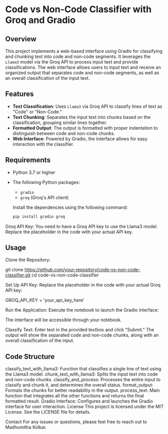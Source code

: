 # Code vs Non-Code Classifier with Groq and Gradio

## Overview

This project implements a web-based interface using Gradio for classifying and chunking text into code and non-code segments. It leverages the `Llama3` model via the Groq API to process input text and provide classifications. The web interface allows users to input text and receive an organized output that separates code and non-code segments, as well as an overall classification of the input text.

## Features

- **Text Classification**: Uses `Llama3` via Groq API to classify lines of text as "Code" or "Non-Code."
- **Text Chunking**: Separates the input text into chunks based on the classification, grouping similar lines together.
- **Formatted Output**: The output is formatted with proper indentation to distinguish between code and non-code chunks.
- **Web Interface**: Powered by Gradio, the interface allows for easy interaction with the classifier.

## Requirements

- Python 3.7 or higher
- The following Python packages:
  - `gradio`
  - `groq` (Groq's API client)
  
  Install the dependencies using the following command:
  
  ```bash
  pip install gradio groq

Groq API Key: You need to have a Groq API key to use the Llama3 model. Replace the placeholder in the code with your actual API key.

## Usage

Clone the Repository:

git clone https://github.com/your-repository/code-vs-non-code-classifier.git
cd code-vs-non-code-classifier

Set Up API Key:
Replace the placeholder in the code with your actual Groq API key:

GROQ_API_KEY = 'your_api_key_here'

Run the Application:
Execute the notebook to launch the Gradio interface:

The interface will be accessible through your notebook.

Classify Text:
Enter text in the provided textbox and click "Submit." The output will show the separated code and non-code chunks, along with an overall classification of the input.

## Code Structure

classify_text_with_llama3: Function that classifies a single line of text using the Llama3 model.
chunk_text_with_llama3: Splits the input text into code and non-code chunks.
classify_and_process: Processes the entire input to classify and chunk it, and determines the overall status.
format_output: Formats the chunks for better readability in the output.
process_text: Main function that integrates all the other functions and returns the final formatted result.
Gradio Interface: Configures and launches the Gradio interface for user interaction.
License
This project is licensed under the MIT License. See the LICENSE file for details.

Contact
For any issues or questions, please feel free to reach out to Madhumitha Kolkar.
